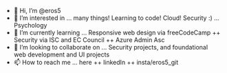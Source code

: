 - 👋 Hi, I’m @eros5
- 👀 I’m interested in ... many things! Learning to code! Cloud! Security :) ... Psychology
- 🌱 I’m currently learning ... Responsive web design via freeCodeCamp ++ Security via ISC and EC Council ++ Azure Admin Asc
- 💞️ I’m looking to collaborate on ... Security projects, and foundational web development and UI projects
- 📫 How to reach me ... here ++ linkedIn ++ insta/eros5_git

<!---
eros5/eros5 is a ✨ special ✨ repository because its `README.md` (this file) appears on your GitHub profile.
You can click the Preview link to take a look at your changes.
--->
